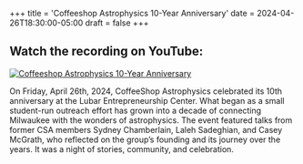 +++
title = 'Coffeeshop Astrophysics 10-Year Anniversary'
date = 2024-04-26T18:30:00-05:00
draft = false
+++

## Watch the recording on YouTube:
[![Coffeeshop Astrophysics 10-Year Anniversary](https://i.ytimg.com/vi/YGpddPQW8FM/0.jpg)](https://www.youtube.com/watch?v=YGpddPQW8FM "Coffeeshop Astrophysics 10-Year Anniversary")

On Friday, April 26th, 2024, CoffeeShop Astrophysics celebrated its 10th anniversary at the Lubar Entrepreneurship Center. What began as a small student-run outreach effort has grown into a decade of connecting Milwaukee with the wonders of astrophysics. The event featured talks from former CSA members Sydney Chamberlain, Laleh Sadeghian, and Casey McGrath, who reflected on the group’s founding and its journey over the years. It was a night of stories, community, and celebration.


